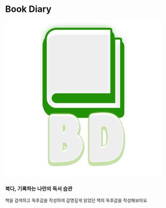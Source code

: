 # Book Diary

![북 다이어리](./Assets/logo.png)

### 북다, 기록하는 나만의 독서 습관

책을 검색하고 독후감을 작성하여 감명깊게 읽었던 책의 독후감을 작성해보아요

